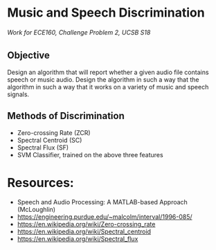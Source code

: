 # Music and Speech Discrimination
###### Work for ECE160, Challenge Problem 2, UCSB S18

## Objective
Design an algorithm that will report whether a given audio file contains speech or music audio. Design the algorithm in such a way that the algorithm in such a way that it works on a variety of music and speech signals.

## Methods of Discrimination
- Zero-crossing Rate (ZCR)
- Spectral Centroid (SC)
- Spectral Flux (SF)
- SVM Classifier, trained on the above three features

# Resources:
- Speech and Audio Processing: A MATLAB-based Approach (McLoughlin)
- https://engineering.purdue.edu/~malcolm/interval/1996-085/
- https://en.wikipedia.org/wiki/Zero-crossing_rate
- https://en.wikipedia.org/wiki/Spectral_centroid
- https://en.wikipedia.org/wiki/Spectral_flux
